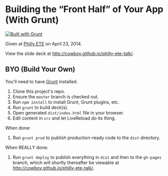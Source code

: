 # Building the “Front Half” of Your App (With Grunt)

[![Built with Grunt](https://cdn.gruntjs.com/builtwith.png)](http://gruntjs.com/)

Given at [Philly ETE](http://phillyemergingtech.com/2014) on April 23, 2014.

View the slide deck at <http://cowboy.github.io/philly-ete-talk/>.

## BYO (Build Your Own)

You'll need to have [Grunt](http://gruntjs.com/) installed.

1. Clone this project's repo.
1. Ensure the `master` branch is checked out.
1. Run `npm install` to install Grunt, Grunt plugins, etc.
1. Run `grunt` to build deck(s).
1. Open generated `dist/index.html` file in your browser.
1. Edit content in `src` and let LiveReload do its thing.

When done:

1. Run `grunt prod` to publish production-ready code to the `dist` directory.

When REALLY done:

1. Run `grunt deploy` to publish everything in `dist` and then to the `gh-pages` branch, which will shortly thereafter be viewable at <http://cowboy.github.io/philly-ete-talk/>.

